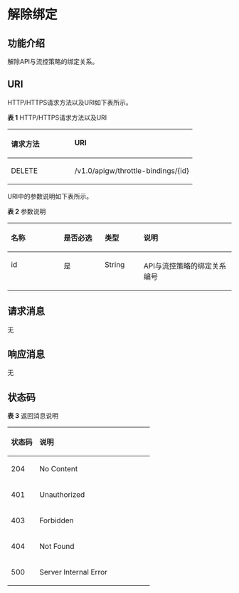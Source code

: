 # 解除绑定<a name="apig-zh-api-180713075"></a>

## 功能介绍<a name="section40370977"></a>

解除API与流控策略的绑定关系。

## URI<a name="section27794473"></a>

HTTP/HTTPS请求方法以及URI如下表所示。

**表 1**  HTTP/HTTPS请求方法以及URI

<a name="table38359531"></a>
<table><thead align="left"><tr id="row33945921"><th class="cellrowborder" valign="top" width="34.339999999999996%" id="mcps1.2.3.1.1"><p id="p65265079"><a name="p65265079"></a><a name="p65265079"></a>请求方法</p>
</th>
<th class="cellrowborder" valign="top" width="65.66%" id="mcps1.2.3.1.2"><p id="p51980017"><a name="p51980017"></a><a name="p51980017"></a>URI</p>
</th>
</tr>
</thead>
<tbody><tr id="row49631831"><td class="cellrowborder" valign="top" width="34.339999999999996%" headers="mcps1.2.3.1.1 "><p id="p60755411"><a name="p60755411"></a><a name="p60755411"></a>DELETE</p>
</td>
<td class="cellrowborder" valign="top" width="65.66%" headers="mcps1.2.3.1.2 "><p id="p22241226"><a name="p22241226"></a><a name="p22241226"></a>/v1.0/apigw/throttle-bindings/{id}</p>
</td>
</tr>
</tbody>
</table>

URI中的参数说明如下表所示。

**表 2**  参数说明

<a name="table56708902"></a>
<table><thead align="left"><tr id="row14847524"><th class="cellrowborder" valign="top" width="23.46765323467653%" id="mcps1.2.5.1.1"><p id="p61798799"><a name="p61798799"></a><a name="p61798799"></a>名称</p>
</th>
<th class="cellrowborder" valign="top" width="18.36816318368163%" id="mcps1.2.5.1.2"><p id="p39646798"><a name="p39646798"></a><a name="p39646798"></a>是否必选</p>
</th>
<th class="cellrowborder" valign="top" width="17.348265173482652%" id="mcps1.2.5.1.3"><p id="p57274058"><a name="p57274058"></a><a name="p57274058"></a>类型</p>
</th>
<th class="cellrowborder" valign="top" width="40.815918408159185%" id="mcps1.2.5.1.4"><p id="p8687082"><a name="p8687082"></a><a name="p8687082"></a>说明</p>
</th>
</tr>
</thead>
<tbody><tr id="row32565014"><td class="cellrowborder" valign="top" width="23.46765323467653%" headers="mcps1.2.5.1.1 "><p id="p20520503"><a name="p20520503"></a><a name="p20520503"></a>id</p>
</td>
<td class="cellrowborder" valign="top" width="18.36816318368163%" headers="mcps1.2.5.1.2 "><p id="p51548085"><a name="p51548085"></a><a name="p51548085"></a>是</p>
</td>
<td class="cellrowborder" valign="top" width="17.348265173482652%" headers="mcps1.2.5.1.3 "><p id="p14645367"><a name="p14645367"></a><a name="p14645367"></a>String</p>
</td>
<td class="cellrowborder" valign="top" width="40.815918408159185%" headers="mcps1.2.5.1.4 "><p id="p45424102"><a name="p45424102"></a><a name="p45424102"></a>API与流控策略的绑定关系编号</p>
</td>
</tr>
</tbody>
</table>

## 请求消息<a name="section48823670"></a>

无

## 响应消息<a name="section62403175"></a>

无

## 状态码<a name="section36759847"></a>

**表 3**  返回消息说明

<a name="table64179945"></a>
<table><thead align="left"><tr id="row56928238"><th class="cellrowborder" valign="top" width="20%" id="mcps1.2.3.1.1"><p id="p47784572"><a name="p47784572"></a><a name="p47784572"></a>状态码</p>
</th>
<th class="cellrowborder" valign="top" width="80%" id="mcps1.2.3.1.2"><p id="p45345163"><a name="p45345163"></a><a name="p45345163"></a>说明</p>
</th>
</tr>
</thead>
<tbody><tr id="row49079619"><td class="cellrowborder" valign="top" width="20%" headers="mcps1.2.3.1.1 "><p id="p16026187"><a name="p16026187"></a><a name="p16026187"></a>204</p>
</td>
<td class="cellrowborder" valign="top" width="80%" headers="mcps1.2.3.1.2 "><p id="p23052747"><a name="p23052747"></a><a name="p23052747"></a>No Content</p>
</td>
</tr>
<tr id="row6148136"><td class="cellrowborder" valign="top" width="20%" headers="mcps1.2.3.1.1 "><p id="p28237008"><a name="p28237008"></a><a name="p28237008"></a>401</p>
</td>
<td class="cellrowborder" valign="top" width="80%" headers="mcps1.2.3.1.2 "><p id="p5496325"><a name="p5496325"></a><a name="p5496325"></a>Unauthorized</p>
</td>
</tr>
<tr id="row49466927"><td class="cellrowborder" valign="top" width="20%" headers="mcps1.2.3.1.1 "><p id="p47398178"><a name="p47398178"></a><a name="p47398178"></a>403</p>
</td>
<td class="cellrowborder" valign="top" width="80%" headers="mcps1.2.3.1.2 "><p id="p14047189"><a name="p14047189"></a><a name="p14047189"></a>Forbidden</p>
</td>
</tr>
<tr id="row59315838"><td class="cellrowborder" valign="top" width="20%" headers="mcps1.2.3.1.1 "><p id="p39853556"><a name="p39853556"></a><a name="p39853556"></a>404</p>
</td>
<td class="cellrowborder" valign="top" width="80%" headers="mcps1.2.3.1.2 "><p id="p19914534527"><a name="p19914534527"></a><a name="p19914534527"></a>Not Found</p>
</td>
</tr>
<tr id="row62213760"><td class="cellrowborder" valign="top" width="20%" headers="mcps1.2.3.1.1 "><p id="p6149829"><a name="p6149829"></a><a name="p6149829"></a>500</p>
</td>
<td class="cellrowborder" valign="top" width="80%" headers="mcps1.2.3.1.2 "><p id="p28374163"><a name="p28374163"></a><a name="p28374163"></a>Server Internal Error</p>
</td>
</tr>
</tbody>
</table>

